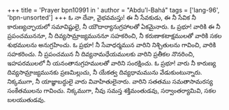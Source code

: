 +++
title = 'Prayer bpn10991 in '
author = "Abdu'l-Bahá"
tags = ['lang-96', 'bpn-unsorted']
+++
ఓ నా దేవా, వైభవమస్తు! ఈ నీ సేవకుడు, ఈ నీ సేవిక నీ కారుణ్యచ్ఛాయలో సమావిష్టులై, నీ యౌదార్యానుగ్రహాలతో ఏకమైనారు. ఓ ప్రభూ! వారికి ఈ నీ ప్రపంచముననూ, నీ దివ్యసామ్రాజ్యముననూ సహకరించి, నీ కరుణాకటాక్షములతో వారికి సకల శుభములను అనుగ్రహించు. ఓ ప్రభూ! నీ సేవాధర్మమున వారిని నిశ్చితులను గావించి, వారికి సహకరించు. నీ ప్రపంచమున నీ దివ్యనామధేయములకు వారిని ప్రతీకల నొనరించి, ఇహపరములలో నీ యనంతానుగ్రహములతో వారిని సంరక్షించు. ఓ ప్రభూ! వారు నీ కారుణ్య దివ్యసామ్రాజ్యమునకు ప్రణమిల్లుచు, నీ యేకత్వ దివ్యధామమును వేడుకుంటున్నారు. నిక్కముగా, నీ యాజ్ఞాబద్ధులై వారు వివాహితులైనారు. వారిని సతతము సమతాసామరస్య సంకేతములను గావించు. నిక్కముగా, నీవు సమస్త శక్తిమంతుడవు, సర్వాంతర్యామివి, సకల బలయుతుడవు.
